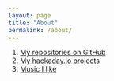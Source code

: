 ```yaml
---
layout: page
title: "About"
permalink: /about/
---
```


1. [My repositories on GitHub](https://github.com/iwasz)
1. [My hackaday.io projects](https://hackaday.io/projects/hacker/8875)
1. [Music I like](http://www.last.fm/user/iwasz/)